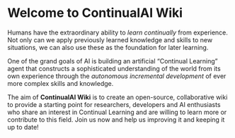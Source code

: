 # Welcome to ContinualAI Wiki

Humans have the extraordinary ability to _learn continually_ from experience. Not only can we apply previously learned knowledge and skills to new situations, we can also use these as the foundation for later learning.‌

One of the grand goals of AI is building an artificial “Continual Learning” agent that constructs a sophisticated understanding of the world from its own experience through the _autonomous incremental development_ of ever more complex skills and knowledge.‌

The aim of **ContinualAI Wiki** is to create an open-source, collaborative wiki to provide a starting point for researchers, developers and AI enthusiasts who share an interest in Continual Learning and are willing to learn more or contribute to this field. Join us now and help us improving it and keeping it up to date!

